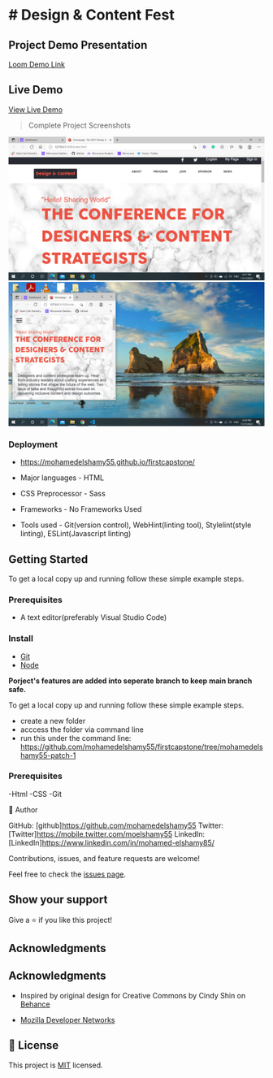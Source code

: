 # # Design & Content Fest

## Project Demo Presentation

[Loom Demo Link](https://www.loom.com/share/f82a3faa72214009832d189c58b7423b)

## Live Demo

[View Live Demo](https://www.loom.com/share/f82a3faa72214009832d189c58b7423b)

>Complete Project Screenshots

![screenshot](https://github.com/mohamedelshamy55/firstcapstone/blob/mohamedelshamy55-patch-1/screenshot1.png)
![screenshot](https://github.com/mohamedelshamy55/firstcapstone/blob/mohamedelshamy55-patch-1/screenshot2.png)
### Deployment
- https://mohamedelshamy55.github.io/firstcapstone/

- Major languages - HTML
- CSS  Preprocessor - Sass
- Frameworks - No Frameworks Used
- Tools used - Git(version control), WebHint(linting tool), Stylelint(style linting), ESLint(Javascript linting)


## Getting Started

To get a local copy up and running follow these simple example steps.

### Prerequisites
 - A text editor(preferably Visual Studio Code)
### Install
  -  [Git](https://git-scm.com/downloads)
  -  [Node](https://nodejs.org/en/download/)


**Porject's features are added into seperate branch to keep main branch safe.**


To get a local copy up and running follow these simple example steps.

- create a new folder
- acccess the folder via command line
- run this under the command line: https://github.com/mohamedelshamy55/firstcapstone/tree/mohamedelshamy55-patch-1

### Prerequisites
-Html
-CSS
-Git

👤 Author

GitHub: [github]https://github.com/mohamedelshamy55
Twitter: [Twitter]https://mobile.twitter.com/moelshamy55
LinkedIn: [LinkedIn]https://www.linkedin.com/in/mohamed-elshamy85/

Contributions, issues, and feature requests are welcome!

Feel free to check the [issues page](../../issues/).

## Show your support

Give a ⭐️ if you like this project!

## Acknowledgments

## Acknowledgments
- Inspired by original design for Creative Commons by Cindy Shin on [Behance](https://www.behance.net/gallery/29845175/CC-Global-Summit-2015)

- [Mozilla Developer Networks](https://developer.mozilla.org/en-US/)

## 📝 License

This project is [MIT](./MIT.md) licensed.
